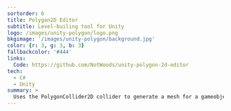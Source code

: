 ```yaml
---
sortorder: 6
title: Polygon2D Editor
subtitle: Level-builing tool for Unity
logo: /images/unity-polygon/logo.png
bkgimage: '/images/unity-polygon/background.jpg'
color: {r: 3, g: 3, b: 3}
fallbackcolor: '#444'
links:
  Code: https://github.com/NotWoods/unity-polygon-2d-editor
tech:
  - C#
  - Unity
summary: >
  Uses the PolygonCollider2D collider to generate a mesh for a gameobject, letting you draw polygonal platforms in the Unity editor via the Edit Collider button. Just drag the script onto your platform GameObject and you're good to go.
---
```

